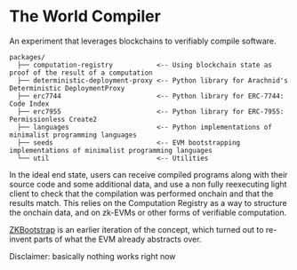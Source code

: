 # The World Compiler

An experiment that leverages blockchains to verifiably compile software.

```
packages/
  ├── computation-registry           <-- Using blockchain state as proof of the result of a computation
  ├── deterministic-deployment-proxy <-- Python library for Arachnid's Deterministic DeploymentProxy
  ├── erc7744                        <-- Python library for ERC-7744: Code Index
  ├── erc7955                        <-- Python library for ERC-7955: Permissionless Create2
  ├── languages                      <-- Python implementations of minimalist programming languages
  ├── seeds                          <-- EVM bootstrapping implementations of minimalist programming languages
  └── util                           <-- Utilities
```

In the ideal end state, users can receive compiled programs along with their source code and some additional data, and use a non fully reexecuting light client to check that the compilation was performed onchain and that the results match. This relies on the Computation Registry as a way to structure the onchain data, and on zk-EVMs or other forms of verifiable computation.

[ZKBootstrap](https://github.com/bbjubjub2494/zkbootstrap) is an earlier iteration of the concept, which turned out to re-invent parts of what the EVM already abstracts over.

Disclaimer: basically nothing works right now
